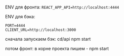 ENV для фронта:
```REACT_APP_API=http://localhost:4444```

ENV для бэка:
```MONGOOSE_CONNECT_URL="mongodb+srv://marselbisengaliev1:123@cluster0.aflvikp.mongodb.net/?retryWrites=true&w=majority"
PORT=4444
CLIENT_URL=http://localhost:3000
```

сначала запускаем бэк:
cd/api
npm start

потом фронт:
в корне проекта пишем - npm start